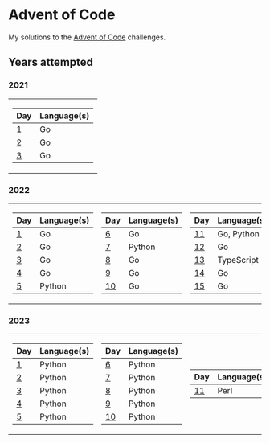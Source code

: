 # Advent of Code

My solutions to the [Advent of Code](https://adventofcode.com/) challenges.

## Years attempted

### 2021

<table>
<tr>
<td>

| **Day** | **Language(s)** |
| --- | --- |
| [1](./2021/1/) | Go |
| [2](./2021/2/) | Go |
| [3](./2021/3/) | Go |
</td>
</tr>
</table>

### 2022

<table>
<tr>
<td>

| **Day** | **Language(s)** |
| --- | --- |
| [1](./2022/1/) | Go |
| [2](./2022/2/) | Go |
| [3](./2022/3/) | Go |
| [4](./2022/4/) | Go |
| [5](./2022/5/) | Python |
</td>
<td>

| **Day** | **Language(s)** |
| --- | --- |
| [6](./2022/6/) | Go |
| [7](./2022/7/) | Python |
| [8](./2022/8/) | Go |
| [9](./2022/9/) | Go |
| [10](./2022/10/) | Go |
</td>
<td>

| **Day** | **Language(s)** |
| --- | --- |
| [11](./2022/11/) | Go, Python |
| [12](./2022/12/) | Go |
| [13](./2022/13/) | TypeScript |
| [14](./2022/14/) | Go |
| [15](./2022/15/) | Go |
</td>
</tr>
</table>

### 2023

<table>
<tr>
<td>

| **Day** | **Language(s)** |
| --- | --- |
| [1](./2023/1/) | Python |
| [2](./2023/2/) | Python |
| [3](./2023/3/) | Python |
| [4](./2023/4/) | Python |
| [5](./2023/5/) | Python |
</td>
<td>

| **Day** | **Language(s)** |
| --- | --- |
| [6](./2023/6/) | Python |
| [7](./2023/7/) | Python |
| [8](./2023/8/) | Python |
| [9](./2023/9/) | Python |
| [10](./2023/10/) | Python |
</td>
<td>

| **Day** | **Language(s)** |
| --- | --- |
| [11](./2023/11/) | Perl |
</td>
</tr>
</table>

